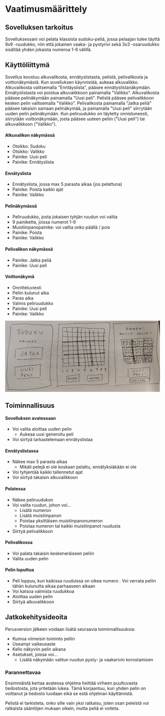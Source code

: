 # Vaatimusmäärittely

## Sovelluksen tarkoitus

Sovelluksessani voi pelata klassista sudoku-peliä, jossa pelaajan tulee täyttä 9x9 -ruudukko, niin että jokainen vaaka- ja pystyrivi sekä 3x3 -osaruudukko
sisältää yhden jokaista numeroa 1-9 välillä. 

## Käyttöliittymä

Sovellus koostuu alkuvalikosta, ennätyslistasta, pelistä, pelivalikosta ja voittonäkymästä. Kun sovelluksen käynnistää, aukeaa alkuvalikko. 
Alkuvalikosta valitsemalla "Enntäyslista", pääsee ennätyslistanäkymään. 
Ennätyslistasta voi poistua alkuvalikkoon painamalla "Valikko".
Alkuvalikosta pääsee pelinäkymään painamalla "Uusi peli". 
Pelistä pääsee pelivalikkoon kesken pelin valitsemalla "Valikko". 
Pelivalikosta painamalla "Jatka peliä" pääsee takaisin samaan pelinäkymää, ja painamalla "Uusi peli" siirrytään uuden pelin pelinäkymään. 
Kun peliruudukko on täytetty onnistuneesti, siirrytään voittonäkymään, josta pääsee uuteen peliin ("Uusi peli") tai alkuvalikkoon ("Valikko").

#### Alkuvalikon näkymässä
- Otsikko: Sudoku
- Otsikko: Valikko
- Painike: Uusi peli
- Painike: Ennätyslista

#### Ennätyslista
- Ennätyslista, jossa max 5 parasta aikaa (jos pelattuna)
- Painike: Poista kaikki ajat
- Painike: Valikko

#### Pelinäkymässä
- Peliruudukko, josta jokaisen tyhjän ruudun voi valita
- 9 painiketta, joissa numerot 1-9
- Muistiinpanopainike: voi valita onko päällä / pois
- Painike: Poista
- Painike: Valikko

#### Pelivalikon näkymässä
- Painike: Jatka peliä
- Painike: Uusi peli

#### Voittonäkymä

- Onnitteluviesti
- Peliin kulunut aika
- Paras aika
- Valmis peliruudukko
- Painike: Uusi peli
- Painike: Valikko

![Hahmotelma käyttöliittymästä](kayttisHahmotelma.jpeg)

## Toiminnallisuus

#### Sovelluksen avatessaan

- Voi valita aloittaa uuden pelin
   - Aukeaa uusi generoitu peli
- Voi siirtyä tarkastelemaan ennätyslistaa

#### Ennätyslistassa

- Näkee max 5 parasta aikaa
   - Mikäli pelejä ei ole koskaan pelattu, ennätyksiäkään ei ole
- Voi tyhjentää kaikki tallennetut ajat
- Voi siirtyä takaisin alkuvalikkoon

#### Pelatessa

- Näkee peliruudukon
- Voi valita ruudun, johon voi... 
  - Lisätä numeron
  - Lisätä muistiinpanon
  - Poistaa yksittäisen muistiinpanonumeron
  - Poistaa numeron tai kaikki muistiinpanot ruudusta
- Siirtyä pelivalikkoon

#### Pelivalikossa

- Voi palata takaisin keskeneräiseen peliin
- Valita uuden pelin

#### Pelin loputtua

- Peli loppuu, kun kaikissa ruuduissa on oikea numero
. Voi verrata peliin tähän kulunutta aikaa parhaaseen aikaan
- Voi katsoa valmista ruudukkoa
- Aloittaa uuden pelin 
- Siirtyä alkuvalikkoon

## Jatkokehitysideoita

Perusversion jälkeen voidaan lisätä seuraavia toiminnallisuuksia:

- Kumoa viimeisin toiminto peliin
- Useampi vaikeusaste
- Kello näkyviin pelin aikana
- Asetukset, joissa voi...
  - Lisätä näkymään valitun ruudun pysty- ja vaakarivin korostamisen
  
### Parannettavaa

Ensimmäistä kertaa avatessa ohjelma heittää virheen puuttuvasta tiedostosta, jota yritetään lukea. Tämä korjaantuu, kun yhden pelin on voittanut ja tiedosto luodaan eikä se estä ohjelman käyttämistä.

Pelistä ei tarkisteta, onko sille vain yksi ratkaisu, joten osan peleistä voi ratkaista sääntöjen mukaan oikein, mutta peliä ei voiteta.
